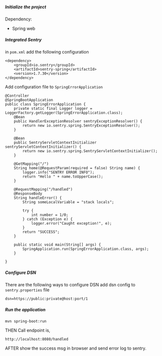 ##### Initialize the project
Dependency:
* Spring web

##### Integrated Sentry
in `pom.xml` add the following configuration

```
<dependency>
    <groupId>io.sentry</groupId>
    <artifactId>sentry-spring</artifactId>
    <version>1.7.30</version>
</dependency>
```
    
Add configuration file to `SpringErrorApplication`

```
@Controller
@SpringBootApplication
public class SpringErrorApplication {
	private static final Logger logger = LoggerFactory.getLogger(SpringErrorApplication.class);
	@Bean
	public HandlerExceptionResolver sentryExceptionResolver() {
		return new io.sentry.spring.SentryExceptionResolver();
	}

	@Bean
	public SentryServletContextInitializer sentryServletContextInitializer() {
		return new io.sentry.spring.SentryServletContextInitializer();
	}

	@GetMapping("/")
	String home(@RequestParam(required = false) String name) {
		logger.info("SENTRY ERROR INFO");
		return "Hello " + name.toUpperCase();
	}

	@RequestMapping("/handled")
	@ResponseBody
	String handleError() {
		String someLocalVariable = "stack locals";

		try {
			int number = 1/0;
		} catch (Exception e) {
			logger.error("Caught exception!", e);
		}
		return "SUCCESS";
	}
	
	public static void main(String[] args) {
		SpringApplication.run(SpringErrorApplication.class, args);
	}

}
```
##### Configure DSN
There are the following ways to configure DSN
add dsn config to `sentry.properties` file
```
dsn=https://public:private@host:port/1
```

##### Run the application

```
mvn spring-boot:run
```

THEN Call endpoint is,

```
http://localhost:8080/handled
```

AFTER show the success msg in browser and send error log to sentry.